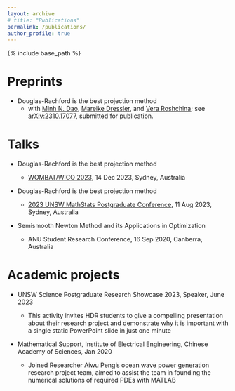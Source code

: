 ```yaml
---
layout: archive
# title: "Publications"
permalink: /publications/
author_profile: true
---
```


{% include base_path %}

Preprints
======
* Douglas-Rachford is the best projection method
  * with [Minh N. Dao](https://sites.google.com/site/daonminh/), [Mareike Dressler](https://web.maths.unsw.edu.au/~mdressler/index.html), and [Vera Roshchina](https://www.veraroshchina.com/); see [arXiv:2310.17077](https://arxiv.org/abs/2310.17077), submitted for publication.

Talks
======
* Douglas-Rachford is the best projection method
  * [WOMBAT/WICO 2023](https://wombat.mocao.org/), 14 Dec 2023, Sydney, Australia

* Douglas-Rachford is the best projection method
  * [2023 UNSW MathStats Postgraduate Conference](https://unswmathstatspgconf2023.github.io/), 11 Aug 2023, Sydney, Australia

* Semismooth Newton Method and its Applications in Optimization
  * ANU Student Research Conference, 16 Sep 2020, Canberra, Australia

Academic projects
======
* UNSW Science Postgraduate Research Showcase 2023, Speaker, June 2023
  * This activity invites HDR students to give a compelling presentation about their research project and demonstrate why it is important with a single static PowerPoint slide in just one minute

* Mathematical Support, Institute of Electrical Engineering, Chinese Academy of Sciences, Jan 2020
  * Joined Researcher Aiwu Peng’s ocean wave power generation research project team, aimed to assist the team in founding the numerical solutions of required PDEs with MATLAB 
